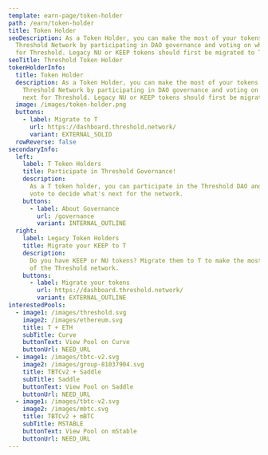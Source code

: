 ```yaml
---
template: earn-page/token-holder
path: /earn/token-holder
title: Token Holder
seoDescription: As a Token Holder, you can make the most of your tokens on the
  Threshold Network by participating in DAO governance and voting on what’s next
  for Threshold. Legacy NU or KEEP tokens should first be migrated to T.
seoTitle: Threshold Token Holder
tokenHolderInfo:
  title: Token Holder
  description: As a Token Holder, you can make the most of your tokens on the
    Threshold Network by participating in DAO governance and voting on what’s
    next for Threshold. Legacy NU or KEEP tokens should first be migrated to T.
  image: /images/token-holder.png
  buttons:
    - label: Migrate to T
      url: https://dashboard.threshold.network/
      variant: EXTERNAL_SOLID
  rowReverse: false
secondaryInfo:
  left:
    label: T Token Holders
    title: Participate in Threshold Governance!
    description:
      As a T token holder, you can participate in the Threshold DAO and
      vote to decide what's next for the network.
    buttons:
      - label: About Governance
        url: /governance
        variant: INTERNAL_OUTLINE
  right:
    label: Legacy Token Holders
    title: Migrate your KEEP to T
    description:
      Do you have KEEP or NU tokens? Migrate them to T to make the most
      of the Threshold network.
    buttons:
      - label: Migrate your tokens
        url: https://dashboard.threshold.network/
        variant: EXTERNAL_OUTLINE
interestedPools:
  - image1: /images/threshold.svg
    image2: /images/ethereum.svg
    title: T + ETH
    subTitle: Curve
    buttonText: View Pool on Curve
    buttonUrl: NEED_URL
  - image1: /images/tbtc-v2.svg
    image2: /images/group-81037904.svg
    title: TBTCv2 + Saddle
    subTitle: Saddle
    buttonText: View Pool on Saddle
    buttonUrl: NEED_URL
  - image1: /images/tbtc-v2.svg
    image2: /images/mbtc.svg
    title: TBTCv2 + mBTC
    subTitle: MSTABLE
    buttonText: View Pool on mStable
    buttonUrl: NEED_URL
---
```

